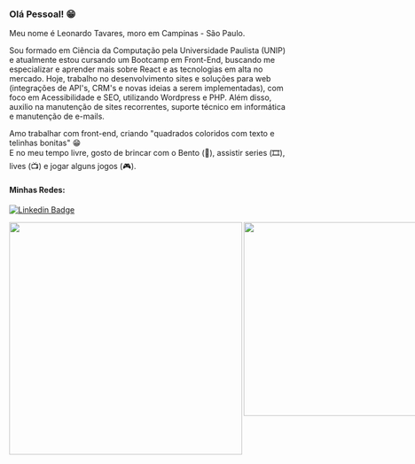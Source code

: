 ### Olá Pessoal! 😁

Meu nome é Leonardo Tavares, moro em Campinas - São Paulo.

Sou formado em Ciência da Computação pela Universidade Paulista (UNIP) e atualmente estou cursando um Bootcamp em Front-End, buscando me especializar e aprender mais sobre React e as tecnologias em alta no mercado. 
Hoje, trabalho no desenvolvimento sites e soluções para web (integrações de API's, CRM's e novas ideias a serem implementadas), com foco em Acessibilidade e SEO, utilizando Wordpress e PHP. Além disso, auxilio na manutenção de sites recorrentes, suporte técnico em informática e manutenção de e-mails.

Amo trabalhar com front-end, criando "quadrados coloridos com texto e telinhas bonitas" :grin: <br>
E no meu tempo livre, gosto de brincar com o Bento (:dog:), assistir series (🎞️), lives (📺) e jogar alguns jogos (:video_game:).


#### Minhas Redes:
[![Linkedin Badge](https://img.shields.io/badge/-LinkedIn-blue?style=flat-square&logo=Linkedin&logoColor=white&link=https://www.linkedin.com/in/leonardotguimaraes)](https://www.linkedin.com/in/leonardotguimaraes)

<div style="display: flex; flex-direction: row;">
  <img width="420px" align="left" src="https://github-readme-stats.vercel.app/api?username=LeonardoT07&theme=tokyonight"/> 
  <img width="350px" align="left" src="https://github-readme-stats.vercel.app/api/top-langs/?username=LeonardoT07&hide=html&layout=compact&theme=tokyonight"/>
</div>

